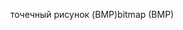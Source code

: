 <span data-ttu-id="230de-101">точечный рисунок (BMP)</span><span class="sxs-lookup"><span data-stu-id="230de-101">bitmap (BMP)</span></span>